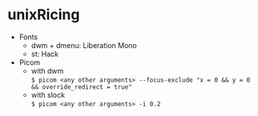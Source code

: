 # unixRicing

- Fonts
  - dwm + dmenu: Liberation Mono
  - st: Hack
- Picom
  - with dwm  
`$ picom <any other arguments> --focus-exclude "x = 0 && y = 0 && override_redirect = true"`
  - with slock  
`$ picom <any other arguments> -i 0.2`
